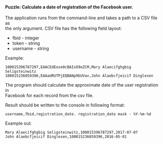 #### Puzzle: Calculate a date of registration of the Facebook user.

The application runs from the command-line and takes a path to a CSV file as  
the only argument. CSV file has the following field layout:

* fbid - integer 
* token - string 
* username - string 

Example:  
```
100015396787297,EAACEdEose0cBAIxO9eZCM,Mary Alaecifghgbig Seligsteinwitz
100015236059396,EAAaURUTPjEQBANp9bUVav,John Alaebcfjeicif Dinglesen
```

The program should calculate the approximate date of the user registration in  
Facebook for each record from the csv file. 

Result should be written to the console in following format:
```
username,fbid,registration_date. registration_date mask - %Y-%m-%d
```

Example out: 
```
Mary Alaecifghgbig Seligsteinwitz,100015396787297,2017-07-07
John Alaebcfjeicif Dinglesen,100015236059396,2016-05-01
```
